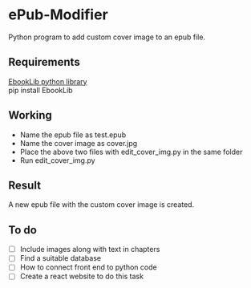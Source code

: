# ePub-Modifier
Python program to add custom cover image to an epub file.

## Requirements
[EbookLib python library](https://pypi.org/project/EbookLib/) <br/>
pip install EbookLib

## Working
- Name the epub file as test.epub
- Name the cover image as cover.jpg
- Place the above two files with edit_cover_img.py in the same folder
- Run edit_cover_img.py

## Result
A new epub file with the custom cover image is created.

## To do
- [ ] Include images along with text in chapters
- [ ] Find a suitable database
- [ ] How to connect front end to python code
- [ ] Create a react website to do this task
